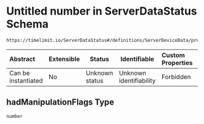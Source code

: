 # Untitled number in ServerDataStatus Schema

```txt
https://timelimit.io/ServerDataStatus#/definitions/ServerDeviceData/properties/hadManipulationFlags
```




| Abstract            | Extensible | Status         | Identifiable            | Custom Properties | Additional Properties | Access Restrictions | Defined In                                                                            |
| :------------------ | ---------- | -------------- | ----------------------- | :---------------- | --------------------- | ------------------- | ------------------------------------------------------------------------------------- |
| Can be instantiated | No         | Unknown status | Unknown identifiability | Forbidden         | Allowed               | none                | [ServerDataStatus.schema.json\*](ServerDataStatus.schema.json "open original schema") |

## hadManipulationFlags Type

`number`
